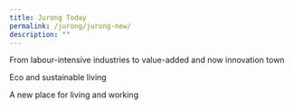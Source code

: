 ```yaml
---
title: Jurong Today
permalink: /jurong/jurong-new/
description: ""
---
```

From labour-intensive industries to value-added and now innovation town

Eco and sustainable living

A new place for living and working